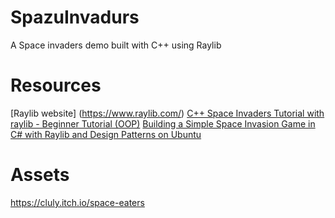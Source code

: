 # SpazuInvadurs
A Space invaders demo built with C++ using Raylib

# Resources
[Raylib website] (https://www.raylib.com/)
[C++ Space Invaders Tutorial with raylib - Beginner Tutorial (OOP)](https://www.youtube.com/live/TGo3Oxdpr5o)
[Building a Simple Space Invasion Game in C# with Raylib and Design Patterns on Ubuntu](https://medium.com/unlearninglabs/building-a-simple-space-invasion-game-in-c-with-raylib-and-design-patterns-on-ubuntu-9bdde6f551e6)

# Assets
https://cluly.itch.io/space-eaters

